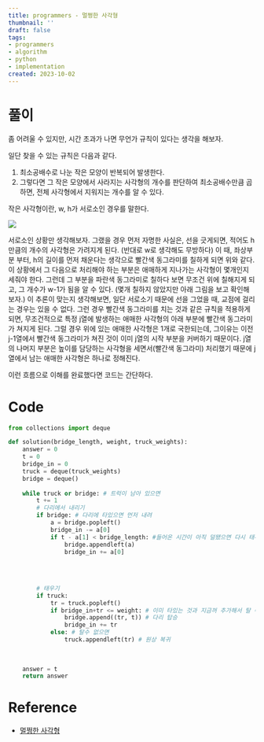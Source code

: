 ```yaml
---
title: programmers - 멀쩡한 사각형
thumbnail: ''
draft: false
tags:
- programmers
- algorithm
- python
- implementation
created: 2023-10-02
---
```


# 풀이

좀 어려울 수 있지만, 시간 초과가 나면 무언가 규칙이 있다는 생각을 해보자.

일단 찾을 수 있는 규칙은 다음과 같다.

1. 최소공배수로 나눈 작은 모양이 반복되어 발생한다.
1. 그렇다면 그 작은 모양에서 사라지는 사각형의 개수를 판단하여 최소공배수만큼 곱하면, 전체 사각형에서 지워지는 개수를 알 수 있다.

작은 사각형이란, w, h가 서로소인 경우를 말한다. 

![](Pasted%20image%2020231002213128.png)

서로소인 상황만 생각해보자. 그랬을 경우 먼저 자명한 사실은, 선을 긋게되면, 적어도 h만큼의 개수의 사각형은 가려지게 된다. (반대로 w로 생각해도 무방하다) 이 때, 좌상부분 부터, h의 길이를 먼저 채운다는 생각으로 빨간색 동그라미를 칠하게 되면 위와 같다. 이 상황에서 그 다음으로 처리해야 하는 부분은 애매하게 지나가는 사각형이 몇개인지 세줘야 한다. 그런데 그 부분을 파란색 동그라미로 칠하다 보면 무조건 위에 칠해지게 되고, 그 개수가 w-1가 됨을 알 수 있다. (몇개 칠하지 않았지만 아래 그림을 보고 확인해보자.) 이 추론이 맞는지 생각해보면, 일단 서로소기 때문에 선을 그었을 때, 교점에 걸리는 경우는 있을 수 없다. 그런 경우 빨간색 동그라미를 치는 것과 같은 규칙을 적용하게 되면, 무조건적으로 특정 j열에 발생하는 애매한 사각형의 아래 부분에 빨간색 동그라미가 쳐지게 된다. 그럴 경우 위에 있는 애매한 사각형은 1개로 국한되는데, 그이유는 이전 j-1열에서 빨간색 동그라미가 쳐진 것이 이미 j열의 시작 부분을 커버하기 때문이다. j열의 나머지 부분은 높이를 담당하는 사각형을 세면서(빨간색 동그라미) 처리했기 때문에 j열에서 남는 애매한 사각형은 하나로 정해진다.

이런 흐름으로 이해를 완료했다면 코드는 간단하다.

# Code

````python
from collections import deque

def solution(bridge_length, weight, truck_weights):
    answer = 0
    t = 0
    bridge_in = 0
    truck = deque(truck_weights)
    bridge = deque()
    
    while truck or bridge: # 트럭이 남아 있으면
        t += 1
        # 다리에서 내리기
        if bridge: # 다리에 타있으면 먼저 내려
            a = bridge.popleft()
            bridge_in -= a[0]
            if t - a[1] < bridge_length: #들어온 시간이 아직 덜됐으면 다시 태우기
                bridge.appendleft(a)
                bridge_in += a[0]
            
        
        
        
        # 태우기
        if truck:
            tr = truck.popleft()
            if bridge_in+tr <= weight: # 이미 타있는 것과 지금꺼 추가해서 탈 수 있으면
                bridge.append((tr, t)) # 다리 탑승
                bridge_in += tr
            else: # 탈수 없으면
                truck.appendleft(tr) # 원상 복귀
        
        
    
    answer = t
    return answer
````

# Reference

* [멀쩡한 사각형](https://school.programmers.co.kr/learn/courses/30/lessons/62048)
